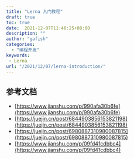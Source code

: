```yaml
---
title: "Lerna 入门教程"
draft: true
toc: true
date:  2021-12-07T11:40:25+08:00
description: ""
author: "gafish"
categories:
  - "编程开发"
keywords:
 - Lerna
url: "/2021/12/07/lerna-introduction/"
---
```



## 参考文档

- [https://www.jianshu.com/p/990afa30b6fe](https://www.jianshu.com/p/990afa30b6fe)
- [https://juejin.cn/post/6844903856153821198](https://juejin.cn/post/6844903856153821198)
- [https://juejin.cn/post/6980887310980087815](https://juejin.cn/post/6980887310980087815)
- [https://www.jianshu.com/p/09fd41cdbbc4](https://www.jianshu.com/p/09fd41cdbbc4)